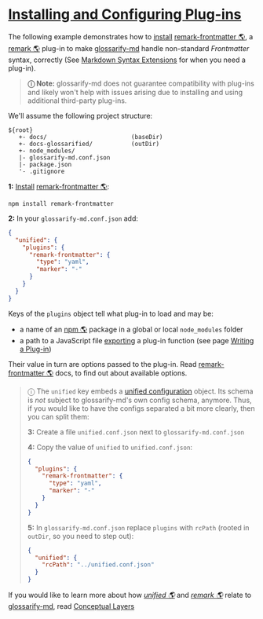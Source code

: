 # [Installing and Configuring Plug-ins](#installing-and-configuring-plug-ins)

<!--
aliases: Plug-ins, Installing Plug-ins, installing and  configuring a plug-in, install a syntax plug-in
-->

[unified-config]: https://github.com/unifiedjs/unified-engine/blob/main/doc/configure.md

The following example demonstrates how to [install][1] [remark-frontmatter 🌎][2], a [remark 🌎][3] plug-in to make [glossarify-md][4] handle non-standard *Frontmatter* syntax, correctly (See [Markdown Syntax Extensions][5] for when you need a plug-in).

> **ⓘ  Note:** glossarify-md does not guarantee compatibility with plug-ins and likely won't help with issues arising due to installing and using additional third-party plug-ins.

We'll assume the following project structure:

    ${root}
       +- docs/                        (baseDir)
       +- docs-glossarified/           (outDir)
       +- node_modules/
       |- glossarify-md.conf.json
       |- package.json
       '- .gitignore

**1:** [Install][1] [remark-frontmatter 🌎][2]:

    npm install remark-frontmatter

**2:** In your `glossarify-md.conf.json` add:

```json
{
  "unified": {
    "plugins": {
      "remark-frontmatter": {
        "type": "yaml",
        "marker": "-"
      }
    }
  }
}
```

Keys of the `plugins` object tell what plug-in to load and may be:

*   a name of an [npm 🌎][6] package in a global or local `node_modules` folder
*   a path to a JavaScript file [exporting][7] a plug-in function (see page [Writing a Plug-in][8])

Their value in turn are options passed to the plug-in. Read [remark-frontmatter 🌎][2] docs, to find out about available options.

> ⓘ The `unified` key embeds a [unified configuration][unified-config] object. Its schema is *not* subject to glossarify-md's own config schema, anymore. Thus, if you would like to have the configs separated a bit more clearly, then you can split them:
>
> **3:** Create a file `unified.conf.json` next to `glossarify-md.conf.json`
>
> **4:** Copy the value of `unified` to `unified.conf.json`:
>
> ```json
> {
>   "plugins": {
>     "remark-frontmatter": {
>       "type": "yaml",
>       "marker": "-"
>     }
>   }
> }
> ```
>
> **5:** In `glossarify-md.conf.json` replace `plugins` with `rcPath` (rooted in `outDir`, so you need to step out):
>
> ```json
> {
>   "unified": {
>     "rcPath": "../unified.conf.json"
>   }
> }
> ```

If you would like to learn more about how *[unified 🌎][9]* and *[remark 🌎][3]* relate to [glossarify-md][4], read [Conceptual Layers][10]

[1]: https://github.com/about-code/glossarify-md/blob/master/doc/install.md#install

[2]: https://npmjs.com/package/remark-frontmatter "A remark syntax plug-in supporting pseudo-standard front-matter syntax."

[3]: https://github.com/remarkjs/remark "remark is a parser and compiler project under the unified umbrella for Markdown text files in particular."

[4]: https://github.com/about-code/glossarify-md

[5]: https://github.com/about-code/glossarify-md/blob/master/doc/markdown-syntax-extensions.md#markdown-syntax-extensions "glossarify-md supports CommonMark and GitHub Flavoured Markdown (GFM)."

[6]: https://npmjs.com "Node Package Manager."

[7]: https://github.com/about-code/glossarify-md/blob/master/doc/export.md#export "Since v6.0.0"

[8]: https://github.com/about-code/glossarify-md/blob/master/doc/plugins-dev.md#writing-a-plug-in

[9]: https://unifiedjs.com "unified is an umbrella project around text file processing in general."

[10]: https://github.com/about-code/glossarify-md/blob/master/doc/conceptual-layers.md#internals-conceptual-layers "Conceptual layers of text processing by glossarify-md and projects contributing to each layer"
